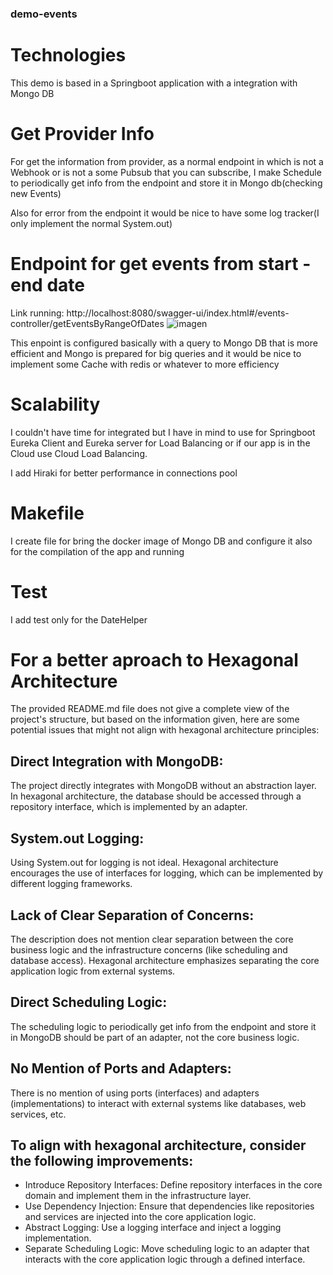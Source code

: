 ### demo-events

# Technologies
This demo is based in a Springboot application with a integration with Mongo DB

# Get Provider Info
For get the information from provider, as a normal endpoint in which is not a Webhook or is not a some Pubsub that you can subscribe,
I make Schedule to periodically get info from the endpoint and store it in Mongo db(checking new Events)

Also for error from the endpoint it would be nice to have some log tracker(I only implement the normal System.out)

# Endpoint for get events from start -end date
 Link running: http://localhost:8080/swagger-ui/index.html#/events-controller/getEventsByRangeOfDates
 ![imagen](https://github.com/user-attachments/assets/f002485f-885c-405b-9a75-f609db2c69b9)

This enpoint is configured basically with a query to Mongo DB that is more efficient and Mongo is prepared for big queries
and it would be nice to implement some Cache with redis or whatever to more efficiency

# Scalability
I couldn't have time for integrated but I have in mind to use for Springboot Eureka Client and Eureka server for Load Balancing
or if our app is in the Cloud use Cloud Load Balancing.

I add Hiraki for better performance in connections pool

# Makefile
I create file for bring the docker image of Mongo DB and configure it also for the compilation of the app and running

# Test
I add test only for the DateHelper

# For a better aproach to Hexagonal Architecture
The provided README.md file does not give a complete view of the project's structure, but based on the information given, here are some potential issues that might not align with hexagonal architecture principles:  
## Direct Integration with MongoDB:  
 The project directly integrates with MongoDB without an abstraction layer. In hexagonal architecture, the database should be accessed through a repository interface, which is implemented by an adapter.
## System.out Logging:  
 Using System.out for logging is not ideal. Hexagonal architecture encourages the use of interfaces for logging, which can be implemented by different logging frameworks.
## Lack of Clear Separation of Concerns:  
 The description does not mention clear separation between the core business logic and the infrastructure concerns (like scheduling and database access). Hexagonal architecture emphasizes separating the core application logic from external systems.
## Direct Scheduling Logic:  
 The scheduling logic to periodically get info from the endpoint and store it in MongoDB should be part of an adapter, not the core business logic.
## No Mention of Ports and Adapters:  
 There is no mention of using ports (interfaces) and adapters (implementations) to interact with external systems like databases, web services, etc.
## To align with hexagonal architecture, consider the following improvements:  
 - Introduce Repository Interfaces: Define repository interfaces in the core domain and implement them in the infrastructure layer.  
 - Use Dependency Injection: Ensure that dependencies like repositories and services are injected into the core application logic.  
 - Abstract Logging: Use a logging interface and inject a logging implementation.  
 - Separate Scheduling Logic: Move scheduling logic to an adapter that interacts with the core application logic through a defined interface.
